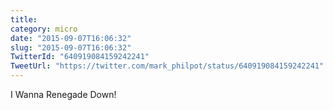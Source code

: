 ```yaml
---
title: 
category: micro
date: "2015-09-07T16:06:32"
slug: "2015-09-07T16:06:32"
TwitterId: "640919084159242241"
TweetUrl: "https://twitter.com/mark_philpot/status/640919084159242241"
---
```


I Wanna Renegade Down!

